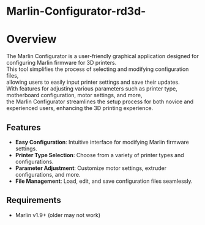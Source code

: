 # Marlin-Configurator-rd3d-
# Overview
The Marlin Configurator is a user-friendly graphical application designed for configuring Marlin firmware for 3D printers.\
This tool simplifies the process of selecting and modifying configuration files,\
allowing users to easily input printer settings and save their updates.\
With features for adjusting various parameters such as printer type, motherboard configuration, motor settings, and more,\
the Marlin Configurator streamlines the setup process for both novice and experienced users, enhancing the 3D printing experience.

## Features

- **Easy Configuration**: Intuitive interface for modifying Marlin firmware settings.
- **Printer Type Selection**: Choose from a variety of printer types and configurations.
- **Parameter Adjustment**: Customize motor settings, extruder configurations, and more.
- **File Management**: Load, edit, and save configuration files seamlessly.

## Requirements
- Marlin v1.9+ (older may not work)
